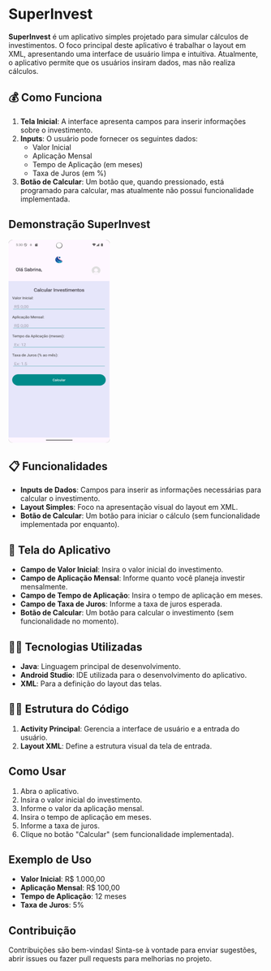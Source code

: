 # SuperInvest

**SuperInvest** é um aplicativo simples projetado para simular cálculos de investimentos. O foco principal deste aplicativo é trabalhar o layout em XML, apresentando uma interface de usuário limpa e intuitiva. Atualmente, o aplicativo permite que os usuários insiram dados, mas não realiza cálculos.

## 💰 Como Funciona

1. **Tela Inicial**: A interface apresenta campos para inserir informações sobre o investimento.
2. **Inputs**: O usuário pode fornecer os seguintes dados:
   - Valor Inicial
   - Aplicação Mensal
   - Tempo de Aplicação (em meses)
   - Taxa de Juros (em %)
3. **Botão de Calcular**: Um botão que, quando pressionado, está programado para calcular, mas atualmente não possui funcionalidade implementada.

## Demonstração SuperInvest


<img src="app/src/main/res/drawable/print_superinvest.png" alt="demonstração app" width="200" height="400">


## 📋 Funcionalidades

- **Inputs de Dados**: Campos para inserir as informações necessárias para calcular o investimento.
- **Layout Simples**: Foco na apresentação visual do layout em XML.
- **Botão de Calcular**: Um botão para iniciar o cálculo (sem funcionalidade implementada por enquanto).

## 📱 Tela do Aplicativo

- **Campo de Valor Inicial**: Insira o valor inicial do investimento.
- **Campo de Aplicação Mensal**: Informe quanto você planeja investir mensalmente.
- **Campo de Tempo de Aplicação**: Insira o tempo de aplicação em meses.
- **Campo de Taxa de Juros**: Informe a taxa de juros esperada.
- **Botão de Calcular**: Um botão para calcular o investimento (sem funcionalidade no momento).

## 👨‍💻 Tecnologias Utilizadas

- **Java**: Linguagem principal de desenvolvimento.
- **Android Studio**: IDE utilizada para o desenvolvimento do aplicativo.
- **XML**: Para a definição do layout das telas.

## 👨‍💻 Estrutura do Código

1. **Activity Principal**: Gerencia a interface de usuário e a entrada do usuário.
2. **Layout XML**: Define a estrutura visual da tela de entrada.

## Como Usar

1. Abra o aplicativo.
2. Insira o valor inicial do investimento.
3. Informe o valor da aplicação mensal.
4. Insira o tempo de aplicação em meses.
5. Informe a taxa de juros.
6. Clique no botão "Calcular" (sem funcionalidade implementada).

## Exemplo de Uso

- **Valor Inicial**: R$ 1.000,00
- **Aplicação Mensal**: R$ 100,00
- **Tempo de Aplicação**: 12 meses
- **Taxa de Juros**: 5%

## Contribuição

Contribuições são bem-vindas! Sinta-se à vontade para enviar sugestões, abrir issues ou fazer pull requests para melhorias no projeto.
